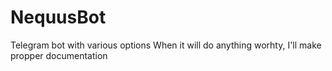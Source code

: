 # NequusBot
Telegram bot with various options
When it will do anything worhty, I'll make propper documentation
